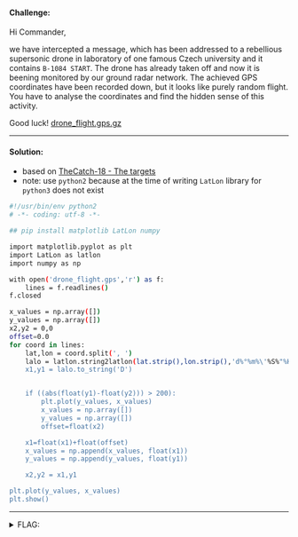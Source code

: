 #### Challenge:

Hi Commander,

we have intercepted a message, which has been addressed to a rebellious supersonic drone in laboratory of one famous Czech university and it contains `B-1084 START`. The drone has already taken off and now it is beening monitored by our ground radar network. The achieved GPS coordinates have been recorded down, but it looks like purely random flight. You have to analyse the coordinates and find the hidden sense of this activity.

Good luck! [drone_flight.gps.gz](./drone_flight.gps.gz ":ignore")

---

#### Solution:

- based on [TheCatch-18 - The targets](/www.thecatch.cz-18/round-2-leaked/README?id=the-targets)
- note: use `python2` because at the time of writing `LatLon` library for `python3` does not exist

```bash
#!/usr/bin/env python2
# -*- coding: utf-8 -*-

## pip install matplotlib LatLon numpy

import matplotlib.pyplot as plt
import LatLon as latlon
import numpy as np

with open('drone_flight.gps','r') as f:
    lines = f.readlines()
f.closed

x_values = np.array([])
y_values = np.array([])
x2,y2 = 0,0
offset=0.0
for coord in lines:
    lat,lon = coord.split(', ')
    lalo = latlon.string2latlon(lat.strip(),lon.strip(),'d%°%m%\'%S%"%H')
    x1,y1 = lalo.to_string('D')


    if ((abs(float(y1)-float(y2))) > 200):
        plt.plot(y_values, x_values)
        x_values = np.array([])
        y_values = np.array([])
        offset=float(x2)

    x1=float(x1)+float(offset)
    x_values = np.append(x_values, float(x1))
    y_values = np.append(y_values, float(y1))

    x2,y2 = x1,y1

plt.plot(y_values, x_values)
plt.show()
```

---

<details><summary>FLAG:</summary>

```
FLAG{70Q3-d8yW-9aeT-VZIV}
```

</details>
